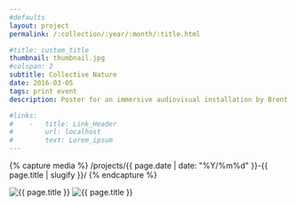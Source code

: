 ```yaml
---
#defaults
layout: project
permalink: /:collection/:year/:month/:title.html

#title: custom_title
thumbnail: thumbnail.jpg
#colspan: 2
subtitle: Collective Nature
date: 2016-03-05
tags: print event
description: Poster for an immersive audiovisual installation by Brent Javier. "Collective Nature" explores ideas related to collective memories connecting humans with nature, including our intrinsically strong relationship towards the inorganic matter (e.g. hard drives and digital storage) which has become our memory’s gatekeeper.

#links:
#    -   title: Link_Header
#        url: localhost
#        text: Lorem_ipsum
---
```


<!-- set project media path -->
{% capture media %}
    /projects/{{ page.date | date: "%Y/%m%d" }}-{{ page.title | slugify }}/
{% endcapture %}
<!-- end -->

<!-- media -->
<img class="span8" src="{{ site.data.global_assets.placeholder }}" data-src="{{media|strip}}collective-nature-poster.jpg" alt="{{ page.title }}">
<img class="span8" src="{{ site.data.global_assets.placeholder }}" data-src="{{media|strip}}collective-nature-detail.jpg" alt="{{ page.title }}">
